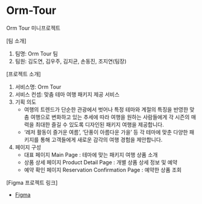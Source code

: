 # Orm-Tour

Orm Tour 미니프로젝트

[팀 소개]

1. 팀명: Orm Tour 팀
2. 팀원: 김도연, 김우주, 김지균, 손동진, 조지연(팀장)

[프로젝트 소개]

1. 서비스명: Orm Tour
2. 서비스 컨셉: 맞춤 테마 여행 패키지 제공 서비스
3. 기획 의도
   - 여행의 트렌드가 단순한 관광에서 벗어나 특정 테마와 계절의 특징을 반영한 맞춤 여행으로 변화하고 있는 추세에 따라 여행을 원하는 사람들에게 각 시즌의 매력을 최대한 즐길 수 있도록 디자인된 패키지 여행을 제공합니다.
   - ‘레저 활동이 즐거운 여름’, ‘단풍이 아름다운 가을’ 등 각 테마에 맞춘 다양한 패키지를 통해 고객들에게 새로운 감각의 여행 경험을 제안합니다.
4. 페이지 구성
   - 대표 페이지 Main Page : 테마에 맞는 패키지 여행 상품 소개
   - 상품 상세 페이지 Product Detail Page : 개별 상품 상세 정보 및 예약
   - 예약 확인 페이지 Reservation Confirmation Page : 예약한 상품 조회

[Figma 프로젝트 링크]

- [Figma](https://www.figma.com/design/LWYlT2S63onBysgsfrKair/%EB%AF%B8%EB%8B%88%ED%94%84%EB%A1%9C%EC%A0%9D%ED%8A%B8-%EC%98%A4%EB%A6%84%ED%88%AC%EC%96%B4?node-id=10-4163&node-type=frame&t=1f9QJWaTHoWrEQRS-0)